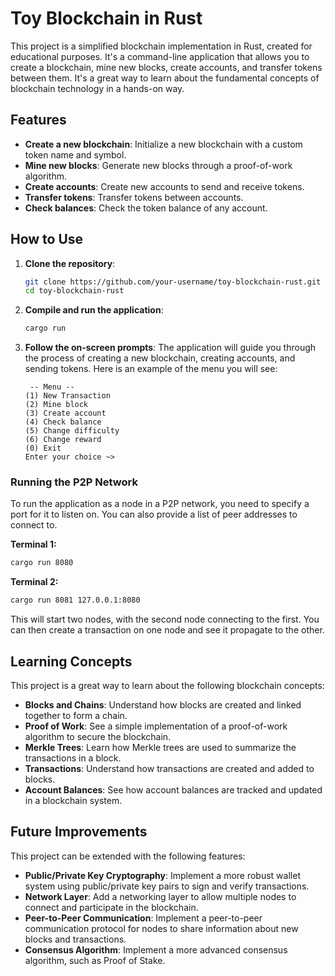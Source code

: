 # Toy Blockchain in Rust

This project is a simplified blockchain implementation in Rust, created for educational purposes. It's a command-line application that allows you to create a blockchain, mine new blocks, create accounts, and transfer tokens between them. It's a great way to learn about the fundamental concepts of blockchain technology in a hands-on way.

## Features

*   **Create a new blockchain**: Initialize a new blockchain with a custom token name and symbol.
*   **Mine new blocks**: Generate new blocks through a proof-of-work algorithm.
*   **Create accounts**: Create new accounts to send and receive tokens.
*   **Transfer tokens**: Transfer tokens between accounts.
*   **Check balances**: Check the token balance of any account.

## How to Use

1.  **Clone the repository**:
    ```bash
    git clone https://github.com/your-username/toy-blockchain-rust.git
    cd toy-blockchain-rust
    ```

2.  **Compile and run the application**:
    ```bash
    cargo run
    ```

3.  **Follow the on-screen prompts**:
    The application will guide you through the process of creating a new blockchain, creating accounts, and sending tokens. Here is an example of the menu you will see:
    ```
     -- Menu --
    (1) New Transaction
    (2) Mine block
    (3) Create account
    (4) Check balance
    (5) Change difficulty
    (6) Change reward
    (0) Exit
    Enter your choice ~>
    ```

### Running the P2P Network

To run the application as a node in a P2P network, you need to specify a port for it to listen on. You can also provide a list of peer addresses to connect to.

**Terminal 1:**
```bash
cargo run 8080
```

**Terminal 2:**
```bash
cargo run 8081 127.0.0.1:8080
```

This will start two nodes, with the second node connecting to the first. You can then create a transaction on one node and see it propagate to the other.

## Learning Concepts

This project is a great way to learn about the following blockchain concepts:

*   **Blocks and Chains**: Understand how blocks are created and linked together to form a chain.
*   **Proof of Work**: See a simple implementation of a proof-of-work algorithm to secure the blockchain.
*   **Merkle Trees**: Learn how Merkle trees are used to summarize the transactions in a block.
*   **Transactions**: Understand how transactions are created and added to blocks.
*   **Account Balances**: See how account balances are tracked and updated in a blockchain system.

## Future Improvements

This project can be extended with the following features:

*   **Public/Private Key Cryptography**: Implement a more robust wallet system using public/private key pairs to sign and verify transactions.
*   **Network Layer**: Add a networking layer to allow multiple nodes to connect and participate in the blockchain.
*   **Peer-to-Peer Communication**: Implement a peer-to-peer communication protocol for nodes to share information about new blocks and transactions.
*   **Consensus Algorithm**: Implement a more advanced consensus algorithm, such as Proof of Stake.
